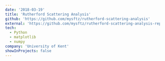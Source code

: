 ```yaml
---
date: '2018-03-19'
title: 'Rutherford Scattering Analysis'
github: 'https://github.com/mysftz/rutherford-scattering-analysis'
external: 'https://github.com/mysftz/rutherford-scattering-analysis-report/document/main.pdf'
tech:
  - Python
  - matplotlib
  - numpy
company: 'University of Kent'
showInProjects: false
---
```

